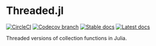 # Threaded.jl

[![CircleCI](https://img.shields.io/circleci/build/github/marekdedic/Threaded.jl/master.svg)](https://circleci.com/gh/marekdedic/Threaded.jl/tree/master) [![Codecov branch](https://img.shields.io/codecov/c/github/marekdedic/Threaded.jl/master.svg)](https://codecov.io/gh/marekdedic/Threaded.jl/branch/master) [![Stable docs](https://img.shields.io/badge/docs-stable-blue.svg)](https://marekdedic.github.io/Threaded.jl/stable/) [![Latest docs](https://img.shields.io/badge/docs-latest-blue.svg)](https://marekdedic.github.io/Threaded.jl/latest/)

Threaded versions of collection functions in Julia.
